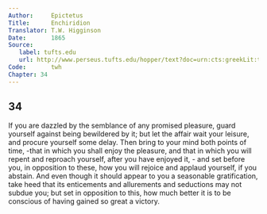 ```yaml
---
Author:     Epictetus  
Title:      Enchiridion  
Translator: T.W. Higginson  
Date:       1865  
Source:
   label: tufts.edu
   url: http://www.perseus.tufts.edu/hopper/text?doc=urn:cts:greekLit:tlg0557.tlg002.perseus-eng2:1
Code:       twh  
Chapter: 34
---
```

##  34

If you are dazzled by the semblance of any promised pleasure, guard yourself
against being bewildered by it; but let the affair wait your leisure, and
procure yourself some delay. Then bring to your mind both points of time, -that
in which you shall enjoy the pleasure, and that in which you will repent and
reproach yourself, after you have enjoyed it, - and set before you, in
opposition to these, how you will rejoice and applaud yourself, if you abstain.
And even though it should appear to you a seasonable gratification, take heed
that its enticements and allurements and seductions may not subdue you; but set
in opposition to this, how much better it is to be conscious of having gained
so great a victory.


